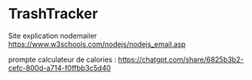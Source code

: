 # TrashTracker

Site explication nodemailer https://www.w3schools.com/nodejs/nodejs_email.asp


prompte calculateur de calories : https://chatgpt.com/share/6825b3b2-cefc-800d-a714-f0ffbb3c5d40
